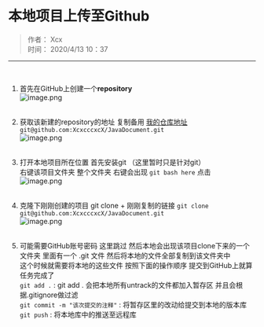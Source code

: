 # 本地项目上传至Github

> 作者： Xcx  
> 时间： 2020/4/13 10：37  
-------------------
&nbsp;

1. 首先在GitHub上创建一个**repository**  
     ![image.png](https://i.loli.net/2020/04/13/G5XHJqPdYCWsgT1.png)  
&nbsp;

2. 获取该新建的repository的地址 复制备用  [我的仓库地址](git@github.com:XcxcccxcX/JavaDocument.git)   `git@github.com:XcxcccxcX/JavaDocument.git`  
    ![image.png](https://i.loli.net/2020/04/13/cEhSFWYLnsgoI2P.png)  
&nbsp;

3. 打开本地项目所在位置 首先安装git （这里暂时只是针对git）  
    右键该项目文件夹 整个文件夹  右键会出现 `git bash here` 点击  
    ![image.png](https://i.loli.net/2020/04/13/VMzUqkLX56N8pE4.png)  
&nbsp;

4. 克隆下刚刚创建的项目  git clone + 刚刚复制的链接
    `git clone git@github.com:XcxcccxcX/JavaDocument.git`  
    ![image.png](https://i.loli.net/2020/04/13/ckrfH8PMnDyxERO.png)  
&nbsp;

5. 可能需要GitHub账号密码 这里跳过  然后本地会出现该项目clone下来的一个文件夹  里面有一个 .git 文件 然后将本地的文件全部复制到该文件夹中  
    这个时候就需要将本地的这些文件 按照下面的操作顺序 提交到GitHub上就算任务完成了  
    `git add .` :     git add . 会把本地所有untrack的文件都加入暂存区 并且会根据.gitignore做过滤  
    `git commit -m "该次提交的注释"` :   将暂存区里的改动给提交到本地的版本库  
    `git push` :     将本地库中的推送至远程库  
&nbsp;
